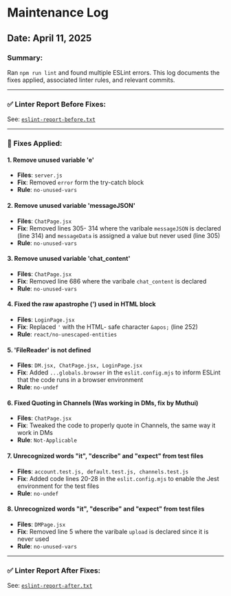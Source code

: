 # Maintenance Log

## Date: April 11, 2025

### Summary:
Ran `npm run lint` and found multiple ESLint errors. This log documents the fixes applied, associated linter rules, and relevant commits.

---

### ✅ Linter Report Before Fixes:
See: [`eslint-report-before.txt`](./eslint-report-before.txt)

---

### 🔧 Fixes Applied:

#### 1. Remove unused variable 'e'
- **Files**: `server.js`
- **Fix**: Removed `error` form the try-catch block
- **Rule**: `no-unused-vars`

#### 2. Remove unused variable 'messageJSON'
- **Files**: `ChatPage.jsx`
- **Fix**: Removed lines 305- 314 where the varibale `messageJSON` is declared (line 314) and `messageData` is assigned a value but never used (line 305)
- **Rule**: `no-unused-vars`

#### 3. Remove unused variable 'chat_content'
- **Files**: `ChatPage.jsx`
- **Fix**: Removed line 686 where the varibale `chat_content` is declared
- **Rule**: `no-unused-vars`

#### 4. Fixed the raw apastrophe (') used in HTML block
- **Files**: `LoginPage.jsx`
- **Fix**: Replaced `'` with the HTML- safe character `&apos;` (line 252)
- **Rule**: `react/no-unescaped-entities`

#### 5. 'FileReader' is not defined 
- **Files**: `DM.jsx, ChatPage.jsx, LoginPage.jsx`
- **Fix**: Added `...globals.browser` in the  `eslit.config.mjs` to inform ESLint that the code runs in a browser environment 
- **Rule**: `no-undef`

#### 6. Fixed Quoting in Channels (Was working in DMs, fix by Muthui)
- **Files**: `ChatPage.jsx`
- **Fix**: Tweaked the code to properly quote in Channels, the same way it work in DMs
- **Rule**: `Not-Applicable`

#### 7. Unrecognized words "it", "describe" and "expect" from test files 
- **Files**: `account.test.js, default.test.js, channels.test.js`
- **Fix**: Added code lines 20-28 in the  `eslit.config.mjs` to enable the Jest environment for the test files
- **Rule**: `no-undef`

#### 8. Unrecognized words "it", "describe" and "expect" from test files 
- **Files**: `DMPage.jsx`
- **Fix**: Removed line 5 where the varibale `upload` is declared since it is never used 
- **Rule**: `no-unused-vars`

---

### ✅ Linter Report After Fixes:
See: [`eslint-report-after.txt`](./eslint-report-after.txt)
